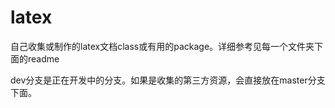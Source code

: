 latex
=====

自己收集或制作的latex文档class或有用的package。详细参考见每一个文件夹下面的readme

dev分支是正在开发中的分支。如果是收集的第三方资源，会直接放在master分支下面。
